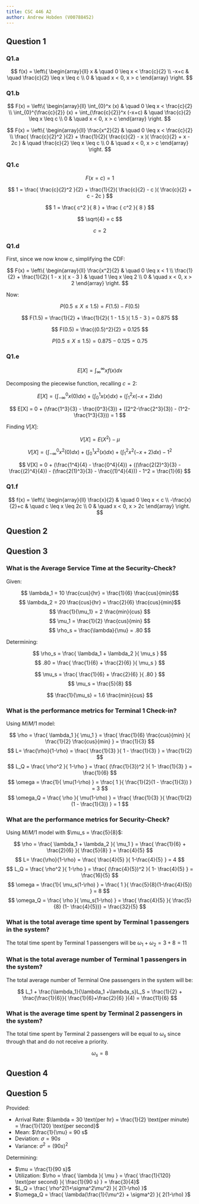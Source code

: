 ```yaml
---
title: CSC 446 A2
author: Andrew Hobden (V00788452)
---
```


## Question 1

### Q1.a

$$
f(x) = \left\{
        \begin{array}{ll}
            x    & \quad 0 \leq x < \frac{c}{2} \\
            -x+c & \quad \frac{c}{2} \leq x \leq c \\
            0    & \quad x < 0, x > c
        \end{array}
    \right.
$$

### Q1.b

$$
F(x) = \left\{
        \begin{array}{ll}
            \int_{0}^x (x) & \quad 0 \leq x < \frac{c}{2} \\
            \int_{0}^{\frac{c}{2}} (x) + \int_{\frac{c}{2}}^x (-x+c) & \quad \frac{c}{2} \leq x \leq c \\
            0    & \quad x < 0, x > c
        \end{array}
    \right.
$$

$$
F(x) = \left\{
        \begin{array}{ll}
            \frac{x^2}{2} & \quad 0 \leq x < \frac{c}{2} \\
            \frac{ \frac{c}{2}^2 }{2} + \frac{1}{2}( \frac{c}{2} - x )( \frac{c}{2} + x - 2c ) & \quad \frac{c}{2} \leq x \leq c \\
            0    & \quad x < 0, x > c
        \end{array}
    \right.
$$

### Q1.c

$$ F(x=c) = 1 $$

$$ 1 = \frac{ \frac{c}{2}^2 }{2} + \frac{1}{2}( \frac{c}{2} - c )( \frac{c}{2} + c - 2c ) $$

$$ 1 = \frac{ c^2 }{ 8 } + \frac { c^2 }{ 8 } $$

$$ \sqrt{4} = c $$

$$ c = 2 $$

### Q1.d

First, since we now know $c$, simplifying the CDF:

$$
F(x) = \left\{
        \begin{array}{ll}
            \frac{x^2}{2} & \quad 0 \leq x < 1 \\
            \frac{1}{2} + \frac{1}{2}( 1 - x )( x - 3 ) & \quad 1 \leq x \leq 2 \\
            0    & \quad x < 0, x > 2
        \end{array}
    \right.
$$

Now:

$$ P(0.5 \leq X \leq 1.5) = F(1.5) - F(0.5) $$

$$ F(1.5) = \frac{1}{2} + \frac{1}{2}( 1 - 1.5 )( 1.5 - 3 ) = 0.875 $$

$$ F(0.5) = \frac{(0.5)^2}{2} = 0.125 $$

$$ P(0.5 \leq X \leq 1.5) = 0.875 - 0.125 = 0.75 $$

### Q1.e

$$ E[X] = \int_\infty^\infty x f(x) dx $$

Decomposing the piecewise function, recalling $c=2$:

$$ E[X] = (\int_{-\infty}^0 x(0) dx) + (\int_0^{1} x(x) dx) + (\int_{1}^2 x(-x+2) dx) $$

$$ E[X] = 0 + (\frac{1^3}{3} - \frac{0^3}{3}) + ((2^2-\frac{2^3}{3}) - (1^2-\frac{1^3}{3})) = 1 $$

Finding $V[X]$:

$$ V[X] = E(X^2) - \mu $$

$$ V[X] = (\int_{-\infty}^0 x^2(0) dx) + (\int_0^{1} x^2(x) dx) + (\int_{1}^2 x^2(-x+2) dx) - 1^2 $$

$$ V[X] = 0 + (\frac{1^4}{4} - \frac{0^4}{4}) + ((\frac{2(2)^3}{3} - \frac{(2)^4}{4}) - (\frac{2(1)^3}{3} - \frac{(1)^4}{4})) - 1^2 = \frac{1}{6} $$

### Q1.f

$$
f(x) = \left\{
        \begin{array}{ll}
            \frac{x}{2}    & \quad 0 \leq x < c \\
            -\frac{x}{2}+c & \quad c \leq x \leq 2c \\
            0    & \quad x < 0, x > 2c
        \end{array}
    \right.
$$

## Question 2

<!-- TODO -->

## Question 3

### What is the Average Service Time at the Security-Check?

Given:

$$ \lambda_1 = 10 \frac{cus}{hr} = \frac{1}{6} \frac{cus}{min}$$
$$ \lambda_2 = 20 \frac{cus}{hr} = \frac{2}{6} \frac{cus}{min}$$
$$ \frac{1}{\mu_1} = 2 \frac{min}{cus} $$
$$ \mu_1 = \frac{1}{2} \frac{cus}{min} $$
$$ \rho_s = \frac{\lambda}{\mu} = .80 $$

Determining:

$$ \rho_s = \frac{ \lambda_1 + \lambda_2 }{ \mu_s } $$
$$ .80 = \frac{ \frac{1}{6} + \frac{2}{6} }{ \mu_s } $$

$$ \mu_s = \frac{ \frac{1}{6} + \frac{2}{6} }{ .80 } $$
$$ \mu_s = \frac{5}{8} $$

$$ \frac{1}{\mu_s} = 1.6 \frac{min}{cus} $$

### What is the performance metrics for Terminal 1 Check-in?

Using $M/M/1$ model:

$$ \rho = \frac{ \lambda_1 }{ \mu_1 } = \frac{ \frac{1}{6} \frac{cus}{min} }{ \frac{1}{2} \frac{cus}{min} } = \frac{1}{3} $$
$$ L= \frac{\rho}{1-\rho} = \frac{ \frac{1}{3} }{ 1 - \frac{1}{3} } = \frac{1}{2} $$
$$ L_Q = \frac{ \rho^2 }{ 1-\rho } = \frac{ (\frac{1}{3})^2 }{ 1- \frac{1}{3} } = \frac{1}{6} $$
$$ \omega = \frac{1}{ \mu(1-\rho) } = \frac{ 1 }{ \frac{1}{2}(1 - \frac{1}{3}) } = 3 $$
$$ \omega_Q = \frac{ \rho }{ \mu(1-\rho) } = \frac{ \frac{1}{3} }{ \frac{1}{2} (1 - \frac{1}{3}) } = 1 $$

### What are the performance metrics for Security-Check?

Using $M/M/1$ model with $\mu_s = \frac{5}{8}$:

$$ \rho = \frac{ \lambda_1 + \lambda_2 }{ \mu_1 } = \frac{ \frac{1}{6} + \frac{2}{6} }{ \frac{5}{8} } = \frac{4}{5} $$
$$ L= \frac{\rho}{1-\rho} = \frac{ \frac{4}{5} }{ 1-\frac{4}{5} } = 4 $$
$$ L_Q = \frac{ \rho^2 }{ 1-\rho } = \frac{ (\frac{4}{5})^2 }{ 1- \frac{4}{5} } = \frac{16}{5} $$
$$ \omega = \frac{1}{ \mu_s(1-\rho) } = \frac{ 1 }{ \frac{5}{8}(1-\frac{4}{5}) } = 8 $$
$$ \omega_Q = \frac{ \rho }{ \mu_s(1-\rho) } = \frac{ \frac{4}{5} }{ \frac{5}{8} (1- \frac{4}{5})} = \frac{32}{5} $$

### What is the total average time spent by Terminal 1 passengers in the system?

The total time spent by Terminal 1 passengers will be $\omega_1 + \omega_2 = 3+8 = 11$

### What is the total average number of Terminal 1 passengers in the system?

The total average number of Terminal One passengers in the system will be:

$$ L_1 + \frac{\lambda_1}{\lambda_1 +\lambda_s}L_S = \frac{1}{2} + \frac{\frac{1}{6}}{ \frac{1}{6}+\frac{2}{6} }(4) = \frac{11}{6} $$

### What is the average time spent by Terminal 2 passengers in the system?

The total time spent by Terminal 2 passengers will be equal to $\omega_s$ since through that and do not receive a priority.

$$ \omega_s = 8 $$

## Question 4

<!-- TODO -->

## Question 5

Provided:

* Arrival Rate: $\lambda = 30 \text{per hr} = \frac{1}{2} \text{per minute} = \frac{1}{120} \text{per second}$
* Mean: $\frac{1}{\mu} = 90 s$
* Deviation: $\sigma = 90 s$
* Variance: $\sigma^2 = (90 s)^2$

Determining:

* $\mu = \frac{1}{90 s}$
* Utilization: $\rho = \frac{ \lambda }{ \mu } = \frac{ \frac{1}{120} \text{per second} }{ \frac{1}{90 s} } = \frac{3}{4}$
* $L_Q = \frac{ \rho^2(1+\sigma^2\mu^2) }{ 2(1-\rho) }$
* $\omega_Q = \frac{ \lambda(\frac{1}{\mu^2} + \sigma^2) }{ 2(1-\rho) }$

